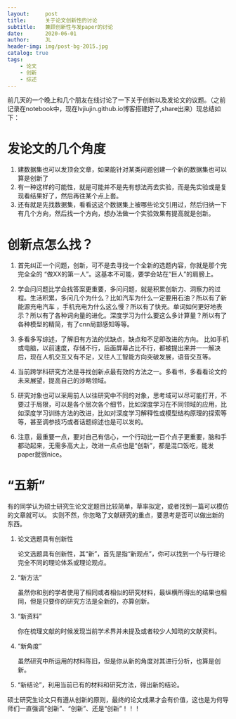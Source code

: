 ```yaml
---
layout:     post
title:      关于论文创新性的讨论
subtitle:   兼顾创新性与发paper的讨论
date:       2020-06-01
author:     JL
header-img: img/post-bg-2015.jpg
catalog: true
tags:
    - 论文
    - 创新
    - 综述
---
```




前几天的一个晚上和几个朋友在线讨论了一下关于创新以及发论文的议题。（之前记录在notebook中，现在lvjiujin.github.io博客搭建好了,share出来）现总结如下：

# 发论文的几个角度

1. 建数据集也可以发顶会文章，如果能针对某类问题创建一个新的数据集也可以算是创新了
2. 有一种这样的可能性，就是可能并不是先有想法再去实验，而是先实验或是复现看结果好了，然后再往某个点上套。
3. 还有就是先找数据集，看看这这个数据集上被哪些论文引用过，然后归纳一下有几个方向，然后找一个方向，想办法做一个实验效果有提高就是创新。

 #  创新点怎么找？



1. 首先纠正一个问题，创新，可不是去寻找一个全新的选题内容，你就是那个完完全全的 “做XX的第一人”。这基本不可能，要学会站在“巨人”的肩膀上。

2. 学会问问题比学会找答案更重要，多问问题，就是积累创新力、洞察力的过程。生活积累，多问几个为什么？比如汽车为什么一定要用石油？所以有了新能源充电汽车 ，手机充电为什么这么慢？所以有了快充。单词如何更好地表示？所以有了各种词向量的进化。深度学习为什么要这么多计算量？所以有了各种模型的精简，有了cnn局部感知等等。

3. 多看多写综述，了解旧有方法的优缺点，缺点和不足即改进的方向。 比如手机或电脑，以前速度，存储不行，后面屏幕占比不行，都被提出来并一一解决后，现在人机交互又有不足，又往人工智能方向突破发展，语音交互等。

4. 当前跨学科研究方法是寻找创新点最有效的方法之一。多看书，多看看论文的未来展望，提高自己的涉略领域。
5. 研究对象也可以采用前人以往研究中不同的对象，思考域可以尽可能打开，不要过于局限，可以是各个层次各个细节，比如深度学习在不同领域的应用，比如深度学习训练方法的改进，比如对深度学习解释性或模型结构原理的探索等等，甚至调参技巧或者话题综述也是可以发的。
6. 注意，最重要一点，要对自己有信心，一个行动比一百个点子更重要，脑和手都动起来，无需多高大上，改进一点点也是“创新”，都是混口饭吃，能发paper就很nice。

# “五新”



  有的同学认为硕士研究生论文定题目比较简单，草率拟定，或者找到一篇可以模仿的文章就可以。
  实则不然，你忽略了文献研究的重点，要思考是否可以做出新的东西。

1. 论文选题具有创新性

   论文选题具有创新性，其“新”，首先是指“新观点”，你可以找到一个与行理论完全不同的理论体系或理论观点。

2. “新方法”

   虽然你和别的学者使用了相同或者相似的研究材料，最纵横所得出的结果也相同，但是只要你的研究方法是全新的，亦算创新。

3. “新资料”

   你在梳理文献的时候发现当前学术界并未提及或者较少人知晓的文献资料。

4. “新角度”

   虽然研究中所运用的材料陈旧，但是你从新的角度对其进行分析，也算是创新。

5. “新结论”，利用当前已有的材料和研究方法，得出新的结论。

硕士研究生论文只有遵从创新的原则，最终的论文成果才会有价值，这也是为何导师们一直强调“创新”、“创新”、还是“创新”！！！



 



 

 

